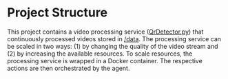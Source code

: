 # Project Structure

This project contains a video processing service ([QrDetector.py](../multiScaler/QrDetector.py)) that continuously processed videos stored in [/data](../multiScaler/data). 
The processing service can be scaled in two ways: (1) by changing the quality of the video stream and (2) by increasing the available resources.
To scale resources, the processing service is wrapped in a Docker container. The respective actions are then orchestrated by the agent.